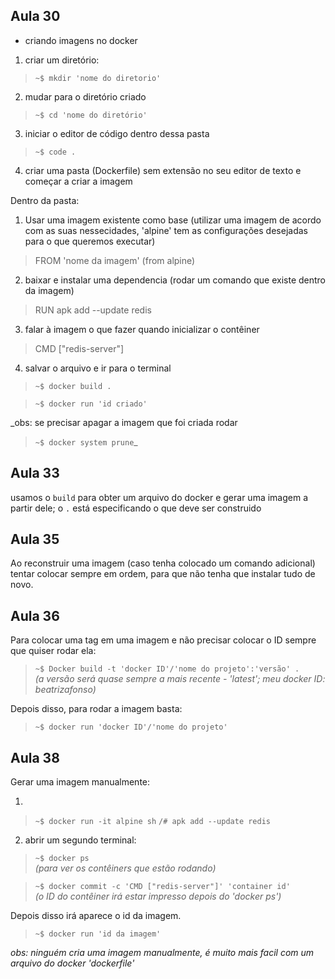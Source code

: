 ## Aula 30

- criando imagens no docker 

1. criar um diretório:

> `~$ mkdir 'nome do diretorio'`

2. mudar para o diretório criado 

> `~$ cd 'nome do diretório'`

3. iniciar o editor de código dentro dessa pasta

> `~$ code .`

4. criar uma pasta (Dockerfile) sem extensão no seu editor de texto e começar a criar a imagem

Dentro da pasta: 

1. Usar uma imagem existente como base (utilizar uma imagem de acordo com as suas nessecidades, 'alpine' tem as configurações desejadas para o que queremos executar) 

> FROM 'nome da imagem' (from alpine)

2. baixar e instalar uma dependencia (rodar um comando que existe dentro da imagem) 

> RUN apk add --update redis 

3. falar à imagem o que fazer quando inicializar o contêiner 

> CMD ["redis-server"]

4. salvar o arquivo e ir para o terminal

> `~$ docker build .`

> `~$ docker run 'id criado'` 

_obs: se precisar apagar a imagem que foi criada rodar  

> `~$ docker system prune`_

## Aula 33

usamos o `build` para obter um arquivo do docker e gerar uma imagem a partir dele; o `.` está especificando o que deve ser construido

## Aula 35

Ao reconstruir uma imagem (caso tenha colocado um comando adicional) tentar colocar sempre em ordem, para que não tenha que instalar tudo de novo. 

## Aula 36

Para colocar uma tag em uma imagem e não precisar colocar o ID sempre que quiser rodar ela:

> `~$ Docker build -t 'docker ID'/'nome do projeto':'versão' .`  
_(a versão será quase sempre a mais recente - 'latest'; meu docker ID: beatrizafonso)_

Depois disso, para rodar a imagem basta:

> `~$ docker run 'docker ID'/'nome do projeto'`

## Aula 38 

Gerar uma imagem manualmente:

1. 

> `~$ docker run -it alpine sh` 
> `/# apk add --update redis`

2. abrir um segundo terminal:

> `~$ docker ps`  
_(para ver os contêiners que estão rodando)_

> `~$ docker commit -c 'CMD ["redis-server"]' 'container id'`  
_(o ID do contêiner irá estar impresso depois do 'docker ps')_

Depois disso irá aparece o id da imagem.

> `~$ docker run 'id da imagem'` 

_obs: ninguém cria uma imagem manualmente, é muito mais facil com um arquivo do docker 'dockerfile'_